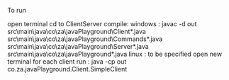 To run

open terminal 
cd to ClientServer
compile:
windows : javac -d out src\main\java\co\za\javaPlayground\Client\*.java src\main\java\co\za\javaPlayground\Commands\*.java src\main\java\co\za\javaPlayground\Server\*.java src\main\java\co\za\javaPlayground\*.java
linux : to be specified
open new terminal for each client
run : java -cp out co.za.javaPlayground.Client.SimpleClient